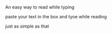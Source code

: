 An easy way to read while typing

paste your text in the box and tyoe while reading

just as simple as that
